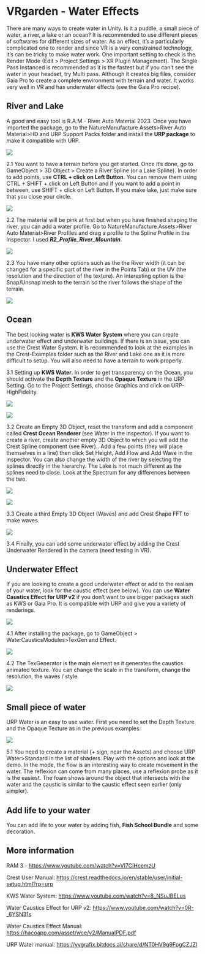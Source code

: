 # VRgarden - Water Effects

There are many ways to create water in Unity. Is it a puddle, a small piece of water, a river, a lake or an ocean? It is recommended to use different pieces of softwares for different sizes of water. As an effect, it’s a particularly complicated one to render and since VR is a very constrained technology, it’s can be tricky to make water work. One important setting to check is the Render Mode (Edit &gt; Project Settings &gt; XR Plugin Management). The Single Pass Instanced is recommended as it is the fastest but if you can’t see the water in your headset, try Multi pass. Although it creates big files, consider Gaia Pro to create a complete environment with terrain and water. It works very well in VR and has underwater effects (see the Gaia Pro recipe).

## River and Lake

A good and easy tool is R.A.M - River Auto Material 2023. Once you have imported the package, go to the NatureManufacture Assets&gt;River Auto Material&gt;HD and URP Support Packs folder<b> </b>and install the <b>URP package</b> to make it compatible with URP.

<p align="left"><img src="images/water01.jpg"/></p>

2.1 You want to have a terrain before you get started. Once it’s done, go to GameObject &gt; 3D Object &gt; Create a River Spline (or a Lake Spline). In order to add points, use <b>CTRL + click on Left Button</b>. You can remove them using CTRL + SHIFT + click on Left Button and if you want to add a point in between, use SHIFT + click on Left Button. If you make lake, just make sure that you close your circle.

<p align="left"><img src="images/water01.jpg"/></p>

2.2 The material will be pink at first but when you have finished shaping the river, you can add a water profile. Go to NatureManufacture Assets&gt;River Auto Material&gt;River Profiles and drag a profile to the Spline Profile in the Inspector. I used <b><i>R2_Profile_River_Mountain</i></b>.

<p align="left"><img src="images/water01.jpg"/></p>

2.3 You have many other options such as the the River width (it can be changed for a specific part of the river in the Points Tab) or the UV (the resolution and the direction of the texture). An interesting option is the Snap/Unsnap mesh to the terrain so the river follows the shape of the terrain.

<p align="left"><img src="images/water01.jpg"/></p>

## Ocean
The best looking water is <b>KWS Water System</b> where you can create underwater effect and underwater buildings. If there is an issue, you can use the Crest Water System. It is recommended to look at the examples in the Crest-Examples folder such as the River and Lake one as it is more difficult to setup. You will also need to have a terrain to work properly.

3.1 Setting up <b>KWS Water</b>. In order to get transparency on the Ocean, you should activate the <b>Depth Texture</b> and the <b>Opaque Texture</b> in the URP Setting. Go to the Project Settings, choose Graphics and click on URP-HighFidelity. 

<p align="left"><img src="images/water01.jpg"/></p>
<p align="left"><img src="images/water01.jpg"/></p>

3.2 Create an Empty 3D Object, reset the transform and add a component called <b>Crest Ocean Renderer </b>(see Water in the inspector). If you want to create a river, create another empty 3D Object to which you will add the Crest Spline component (see River).. Add a few points (they will place themselves in a line) then click Set Height, Add Flow and Add Wave in the inspector. You can also change the width of the river by selecting the splines directly in the hierarchy. The Lake is not much different as the splines need to close. Look at the Spectrum for any differences between the two.

<p align="left"><img src="images/water01.jpg"/></p>
<p align="left"><img src="images/water01.jpg"/></p>

3.3 Create a third Empty 3D Object (Waves) and add Crest Shape FFT to make waves.

<p align="left"><img src="images/water01.jpg"/></p>

3.4 Finally, you can add some underwater effect by adding the Crest Underwater Rendered in the camera (need testing in VR).

## Underwater Effect

If you are looking to create a good underwater effect or add to the realism of your water, look for the caustic effect (see below). You can use <b>Water Caustics Effect for URP v2</b> if you don’t want to use bigger packages such as KWS or Gaia Pro. It is compatible with URP and give you a variety of renderings.

<p align="left"><img src="images/water01.jpg"/></p>

4.1 After installing the package, go to GameObject &gt; WaterCausticsModules&gt;TexGen and Effect.

<p align="left"><img src="images/water01.jpg"/></p>

4.2 The TexGenerator is the main element as it generates the caustics animated texture. You can change the scale in the transform, change the resolution, the waves / style.

<p align="left"><img src="images/water01.jpg"/></p>

## Small piece of water

URP Water is an easy to use water. First you need to set the Depth Texture and the Opaque Texture as in the previous examples.

<p align="left"><img src="images/water01.jpg"/></p>

5.1 You need to create a material (+ sign, near the Assets) and choose URP Water&gt;Standard in the list of shaders. Play with the options and look at the demo. In the mode, the flow is an interesting way to create movement in the water. The reflexion can come from many places, use a reflexion probe as it is the easiest. The foam shows around the object that intersects with the water and the caustic is similar to the caustic effect seen earlier (only simpler).

## Add life to your water
You can add life to your water by adding fish, <b>Fish School Bundle</b> and some decoration.

## More information
<p class="p4"><span class="s2">RAM 3 - <a href="https://www.youtube.com/watch?v=VI7CiHcemzU"><span class="s3">https://www.youtube.com/watch?v=VI7CiHcemzU</span></a></span></p>
<p class="p4"><span class="s2">Crest User Manual: <a href="https://crest.readthedocs.io/en/stable/user/initial-setup.html?rp=urp"><span class="s3">https://crest.readthedocs.io/en/stable/user/initial-setup.html?rp=urp</span></a></span></p>
<p class="p4"><span class="s2">KWS Water System: <a href="https://www.youtube.com/watch?v=8_NSuJBELus"><span class="s3">https://www.youtube.com/watch?v=8_NSuJBELus</span></a></span></p>
<p class="p4"><span class="s2">Water Caustics Effect for URP v2: <a href="https://www.youtube.com/watch?v=0R-_6YSN31s"><span class="s3">https://www.youtube.com/watch?v=0R-_6YSN31s</span></a></span></p>
<p class="p4"><span class="s2">Water Caustics Effect Manual: <a href="https://hacoapp.com/asset/wce/v2/ManualPDF.pdf"><span class="s3">https://hacoapp.com/asset/wce/v2/ManualPDF.pdf</span></a></span></p>
<p class="p4"><span class="s2">URP Water manual: <a href="https://yvgrafix.bitdocs.ai/share/d/NT0HV9q9FpgCZJZI"><span class="s3">https://yvgrafix.bitdocs.ai/share/d/NT0HV9q9FpgCZJZI</span></a></span></p>

